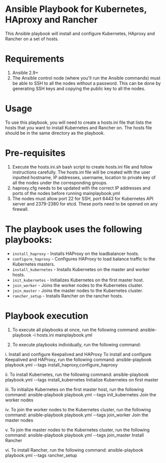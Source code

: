 # Ansible Playbook for Kubernetes, HAproxy and Rancher
This Ansible playbook will install and configure Kubernetes, HAproxy and Rancher on a set of hosts.
# Requirements
1. Ansible 2.9+
2. The Ansible control node (where you'll run the Ansible commands) must be able to SSH to all the nodes without a password. This can be done by generating SSH keys and copying the public key to all the nodes.

# Usage
To use this playbook, you will need to create a hosts.ini file that lists the hosts that you want to install Kubernetes and Rancher on. The hosts file should be in the same directory as the playbook.

# Pre-requisites
1. Execute the hosts.ini.sh bash script to create hosts.ini file and follow instructions carefully. The hosts.ini file will be created with the user inputted hostname, IP addresses, username, location to private key of all the nodes under the corresponding groups. 
2. haproxy.cfg needs to be updated with the correct IP addresses and ports of the nodes before running mainplaybook.yml
3. The nodes must allow port 22 for SSH, port 6443 for Kubernetes API server and 2379-2380 for etcd. These ports need to be opened on any firewall.

# The playbook uses the following playbooks:
* `install_haproxy` - Installs HAProxy on the loadbalancer hosts.
* `configure_haproxy` - Configures HAProxy to load balance traffic to the Kubernetes masters.
* `install_kubernetes` - Installs Kubernetes on the master and worker hosts.
* `init_kubernetes` - Initializes Kubernetes on the first master host.
* `join_worker` - Joins the worker nodes to the Kubernetes cluster.
* `join_master` - Joins the master nodes to the Kubernetes cluster.
* `rancher_setup` - Installs Rancher on the rancher hosts.

# Playbook execution
1. To execute all playbooks at once, run the following command:
ansible-playbook -i hosts.ini mainplaybook.yml

2. To execute playbooks individually, run the following command:

i. Install and configure Keepalived and HAProxy
To install and configure Keepalived and HAProxy, run the following command:
ansible-playbook playbook.yml --tags install_haproxy,configure_haproxy

ii. To install Kubernetes, run the following command:
ansible-playbook playbook.yml --tags install_kubernetes
Initialize Kubernetes on first master

iii. To initialize Kubernetes on the first master host, run the following command:
ansible-playbook playbook.yml --tags init_kubernetes
 Join the worker nodes

iv. To join the worker nodes to the Kubernetes cluster, run the following command:
ansible-playbook playbook.yml --tags join_worker
Join the master nodes

v. To join the master nodes to the Kubernetes cluster, run the following command:
ansible-playbook playbook.yml --tags join_master
Install Rancher

vi. To install Rancher, run the following command:
ansible-playbook playbook.yml --tags rancher_setup
